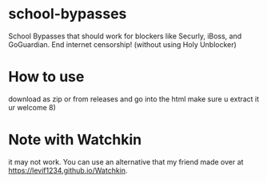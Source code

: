 # school-bypasses
School Bypasses that should work for blockers like Securly, iBoss, and GoGuardian. End internet censorship! (without using Holy Unblocker)

# How to use
download as zip or from releases and go into the html make sure u extract it ur welcome 8)

# Note with Watchkin
it may not work. You can use an alternative that my friend made over at https://levif1234.github.io/Watchkin.
